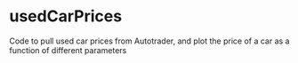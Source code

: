 # usedCarPrices
Code to pull used car prices from Autotrader, and plot the price of a car as a function of different parameters
